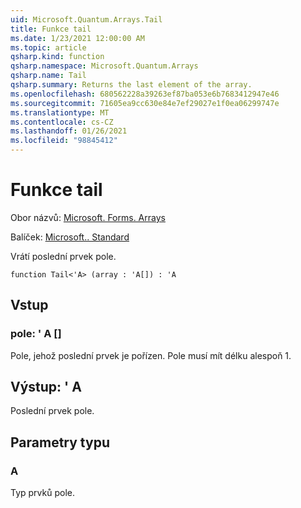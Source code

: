 ```yaml
---
uid: Microsoft.Quantum.Arrays.Tail
title: Funkce tail
ms.date: 1/23/2021 12:00:00 AM
ms.topic: article
qsharp.kind: function
qsharp.namespace: Microsoft.Quantum.Arrays
qsharp.name: Tail
qsharp.summary: Returns the last element of the array.
ms.openlocfilehash: 680562228a39263ef87ba053e6b7683412947e46
ms.sourcegitcommit: 71605ea9cc630e84e7ef29027e1f0ea06299747e
ms.translationtype: MT
ms.contentlocale: cs-CZ
ms.lasthandoff: 01/26/2021
ms.locfileid: "98845412"
---
```

# <a name="tail-function"></a>Funkce tail

Obor názvů: [Microsoft. Forms. Arrays](xref:Microsoft.Quantum.Arrays)

Balíček: [Microsoft.. Standard](https://nuget.org/packages/Microsoft.Quantum.Standard)


Vrátí poslední prvek pole.

```qsharp
function Tail<'A> (array : 'A[]) : 'A
```


## <a name="input"></a>Vstup

### <a name="array--a"></a>pole: ' A []

Pole, jehož poslední prvek je pořízen. Pole musí mít délku alespoň 1.



## <a name="output--a"></a>Výstup: ' A

Poslední prvek pole.

## <a name="type-parameters"></a>Parametry typu

### <a name="a"></a>A

Typ prvků pole.